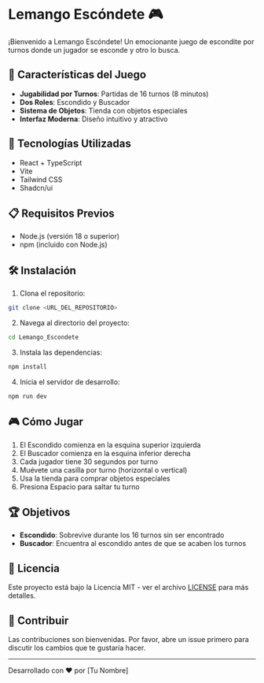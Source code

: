 # Lemango Escóndete 🎮

¡Bienvenido a Lemango Escóndete! Un emocionante juego de escondite por turnos donde un jugador se esconde y otro lo busca.

## 🎯 Características del Juego

- **Jugabilidad por Turnos**: Partidas de 16 turnos (8 minutos)
- **Dos Roles**: Escondido y Buscador
- **Sistema de Objetos**: Tienda con objetos especiales
- **Interfaz Moderna**: Diseño intuitivo y atractivo

## 🚀 Tecnologías Utilizadas

- React + TypeScript
- Vite
- Tailwind CSS
- Shadcn/ui

## 📋 Requisitos Previos

- Node.js (versión 18 o superior)
- npm (incluido con Node.js)

## 🛠️ Instalación

1. Clona el repositorio:
```bash
git clone <URL_DEL_REPOSITORIO>
```

2. Navega al directorio del proyecto:
```bash
cd Lemango_Escondete
```

3. Instala las dependencias:
```bash
npm install
```

4. Inicia el servidor de desarrollo:
```bash
npm run dev
```

## 🎮 Cómo Jugar

1. El Escondido comienza en la esquina superior izquierda
2. El Buscador comienza en la esquina inferior derecha
3. Cada jugador tiene 30 segundos por turno
4. Muévete una casilla por turno (horizontal o vertical)
5. Usa la tienda para comprar objetos especiales
6. Presiona Espacio para saltar tu turno

## 🏆 Objetivos

- **Escondido**: Sobrevive durante los 16 turnos sin ser encontrado
- **Buscador**: Encuentra al escondido antes de que se acaben los turnos

## 📝 Licencia

Este proyecto está bajo la Licencia MIT - ver el archivo [LICENSE](LICENSE) para más detalles.

## 👥 Contribuir

Las contribuciones son bienvenidas. Por favor, abre un issue primero para discutir los cambios que te gustaría hacer.

---

Desarrollado con ❤️ por [Tu Nombre]
